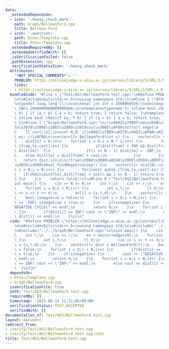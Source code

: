 ```yaml
---
data:
  _extendedDependsOn:
  - icon: ':heavy_check_mark:'
    path: Graph/BellmanFord.cpp
    title: Bellman-Ford
  - icon: ':question:'
    path: Other/Template.cpp
    title: Other/Template.cpp
  _extendedRequiredBy: []
  _extendedVerifiedWith: []
  _isVerificationFailed: false
  _pathExtension: cpp
  _verificationStatusIcon: ':heavy_check_mark:'
  attributes:
    '*NOT_SPECIAL_COMMENTS*': ''
    PROBLEM: https://onlinejudge.u-aizu.ac.jp/courses/library/5/GRL/1/GRL_1_B
    links:
    - https://onlinejudge.u-aizu.ac.jp/courses/library/5/GRL/1/GRL_1_B
  bundledCode: "#line 1 \"Test/AOJ/BellmanFord.test.cpp\"\n#define PROBLEM \"https://onlinejudge.u-aizu.ac.jp/courses/library/5/GRL/1/GRL_1_B\"\
    \n\n#include<bits/stdc++.h>\nusing namespace std;\n\n#line 1 \"Other/Template.cpp\"\
    \ntypedef long long ll;\nconstexpr int Inf = 2000000030;\nconstexpr long long\
    \ INF= 2000000000000000000;\n\ntemplate<typename T> inline bool chmax(T &a, T\
    \ b) { if (a < b) { a = b; return true; } return false; }\ntemplate<typename T>\
    \ inline bool chmin(T &a, T b) { if (a > b) { a = b; return true; } return false;\
    \ }\n#line 1 \"Graph/BellmanFord.cpp\"\n//\u9802\u70B9from\u304B\u3089\u9802\u70B9\
    to\u3078\u306E\u30B3\u30B9\u30C8cost\u306E\u8FBA\nstruct edge{\n    int from,to;\n\
    \    ll cost;\n};\n\nint N,M; //\u9802\u70B9\u6570\u3001\u8FBA\u6570\nvector<edge>\
    \ es; //\u8FBA\n\nvector<ll> BellmanFord(int s) {\n    vector<ll> dist(N,INF);\n\
    \    dist[s] = 0;\n\n    for(int i = 0;i < N * 2;i++) {\n        for(const auto&\
    \ [from,to,cost]:es) {\n            if(dist[from] < INF && dist[from] + cost <\
    \ dist[to])  {\n                if(i >= N - 1) dist[to] = -INF;\n            \
    \    else dist[to] = dist[from] + cost;\n            }\n        }\n    }\n\n \
    \   return dist;\n}\n\n//true\u306A\u3089\u8CA0\u306E\u9589\u8DEF\u304C\u5B58\u5728\
    \u3059\u308B\nbool FindNegativeLoop() {\n    vector<ll> dist(N);\n    for(int\
    \ i = 0;i < N;i++) {\n        for(const auto& [from,to,cost]:es) {\n         \
    \   if(chmin(dist[to],dist[from] + cost) && i == N - 1) return true;\n       \
    \ }\n    }\n    return false;\n}\n#line 8 \"Test/AOJ/BellmanFord.test.cpp\"\n\n\
    int main() {\n    cin >> N >> M;\n    int r;\n    cin >> r;\n    es = vector<edge>(M);\n\
    \    for(int i = 0;i < M;i++) {\n        int s,t;\n        ll d;\n        cin\
    \ >> s >> t >> d;\n        es[i] = {s,t,d};\n    }\n    vector<ll> dist = BellmanFord(r);\n\
    \    bool isnegative = false;\n    for(int i = 0;i < N;i++) {\n        if(dist[i]\
    \ == -INF) isnegative = true;\n    }\n    if(isnegative) {\n        cout << \"\
    NEGATIVE CYCLE\" << endl;\n        return 0;\n    }\n    for(int i = 0;i < N;i++)\
    \ {\n        if(dist[i] == INF) cout << \"INF\" << endl;\n        else cout <<\
    \ dist[i] << endl;\n    }\n}\n"
  code: "#define PROBLEM \"https://onlinejudge.u-aizu.ac.jp/courses/library/5/GRL/1/GRL_1_B\"\
    \n\n#include<bits/stdc++.h>\nusing namespace std;\n\n#include\"../../Other/Template.cpp\"\
    \n#include\"../../Graph/BellmanFord.cpp\"\n\nint main() {\n    cin >> N >> M;\n\
    \    int r;\n    cin >> r;\n    es = vector<edge>(M);\n    for(int i = 0;i < M;i++)\
    \ {\n        int s,t;\n        ll d;\n        cin >> s >> t >> d;\n        es[i]\
    \ = {s,t,d};\n    }\n    vector<ll> dist = BellmanFord(r);\n    bool isnegative\
    \ = false;\n    for(int i = 0;i < N;i++) {\n        if(dist[i] == -INF) isnegative\
    \ = true;\n    }\n    if(isnegative) {\n        cout << \"NEGATIVE CYCLE\" <<\
    \ endl;\n        return 0;\n    }\n    for(int i = 0;i < N;i++) {\n        if(dist[i]\
    \ == INF) cout << \"INF\" << endl;\n        else cout << dist[i] << endl;\n  \
    \  }\n}\n"
  dependsOn:
  - Other/Template.cpp
  - Graph/BellmanFord.cpp
  isVerificationFile: true
  path: Test/AOJ/BellmanFord.test.cpp
  requiredBy: []
  timestamp: '2021-06-14 21:31:05+09:00'
  verificationStatus: TEST_ACCEPTED
  verifiedWith: []
documentation_of: Test/AOJ/BellmanFord.test.cpp
layout: document
redirect_from:
- /verify/Test/AOJ/BellmanFord.test.cpp
- /verify/Test/AOJ/BellmanFord.test.cpp.html
title: Test/AOJ/BellmanFord.test.cpp
---
```

